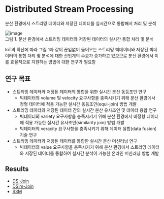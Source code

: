 # Distributed Stream Processing
분산 환경에서 스트리밍 데이터와 저장된 데이터를 실시간으로 통합해서 처리 및 분석


![image](https://user-images.githubusercontent.com/50433145/173730219-a98b8482-3bb3-4bff-bf76-a015b8f4a2bb.png)<br>
그림 1. 분산 환경에서 스트리밍 데이터와 저장된 데이터의 실시간 통합 처리 및 분석

IoT의 확산에 따라 그림 1과 같이 끊임없이 들어오는 스트리밍 빅데이터와 저장된 빅데이터의 통합 처리 및 분석에 대한 산업계의 수요가 증가하고 있으므로 분산 환경에서 이를 효율적으로 지원하는 방법에 대한 연구가 필요함

## 연구 목표
* 스트리밍 데이터와 저장된 데이터의 통합을 위한 실시간 분산 동등조인 연구
  * 빅데이터의 volume 및 velocity 요구사항을 충족시키기 위해 분산 환경에서 정형 데이터에 적용 가능한 실시간 동등조인(equi-join) 방법 개발
* 스트리밍 데이터와 저장된 데이터 간의 실시간 분산 유사조인 및 데이터 융합 연구
  * 빅데이터의 variety 요구사항을 충족시키기 위해 분산 환경에서 비정형 데이터에 적용 가능한 실시간 유사조인(similarity join) 방법 개발
  * 빅데이터의 veracity 요구사항을 충족시키기 위해 데이터 융합(data fusion) 기술 연구
* 스트리밍 데이터와 저장된 데이터를 통합한 실시간 분산 머신러닝 연구
  * 빅데이터의 value 요구사항을 충족시키기 위해 분산 환경에서 스트리밍 데이터와 저장된 데이터를 통합하여 실시간 분석이 가능한 온라인 머신러닝 방법 개발


## Results
* [DS-Join](https://github.com/DSLDataStorage/Distributed_Stream_Processing/tree/master/DS-Join)
* [DSim-Join](https://github.com/DSLDataStorage/Distributed_Stream_Processing/tree/master/DSim-Join)
* [S3M](https://github.com/DSLDataStorage/Distributed_Stream_Processing/tree/master/S3M)
